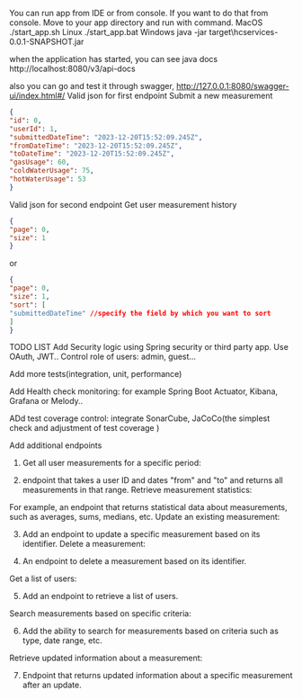 You can run app from IDE or from console.
If you want to do that from console.
Move to your app directory and run with command.
MacOS ./start_app.sh
Linux ./start_app.bat
Windows java -jar target\hcservices-0.0.1-SNAPSHOT.jar

when the application has started, you can see java docs
http://localhost:8080/v3/api-docs

also you can go and test it through swagger,
http://127.0.0.1:8080/swagger-ui/index.html#/
Valid json for first endpoint Submit a new measurement
```json
{
"id": 0,
"userId": 1,
"submittedDateTime": "2023-12-20T15:52:09.245Z",
"fromDateTime": "2023-12-20T15:52:09.245Z",
"toDateTime": "2023-12-20T15:52:09.245Z",
"gasUsage": 60,
"coldWaterUsage": 75,
"hotWaterUsage": 53
}
```

Valid json for second endpoint Get user measurement history
```json
{
"page": 0,
"size": 1
}
```
or
```json
{
"page": 0,
"size": 1,
"sort": [
"submittedDateTime" //specify the field by which you want to sort
]
}
```
TODO LIST
Add Security logic using Spring security or third party app.
Use OAuth, JWT..
Control role of users: admin, guest...

Add more tests(integration, unit, performance)

Add Health check monitoring: for example Spring Boot Actuator, Kibana, Grafana or Melody..

ADd test coverage control: integrate SonarCube, JaCoCo(the simplest check and adjustment of test coverage )

Add additional endpoints

1. Get all user measurements for a specific period:

2. endpoint that takes a user ID and dates "from" and "to" and returns all measurements in that range.
   Retrieve measurement statistics:

For example, an endpoint that returns statistical data about measurements, such as averages, sums, medians, etc.
Update an existing measurement:

3. Add an endpoint to update a specific measurement based on its identifier.
   Delete a measurement:

4. An endpoint to delete a measurement based on its identifier.

Get a list of users:

5. Add an endpoint to retrieve a list of users.

Search measurements based on specific criteria:

6. Add the ability to search for measurements based on criteria such as type, date range, etc.

Retrieve updated information about a measurement:

7. Endpoint that returns updated information about a specific measurement after an update.




